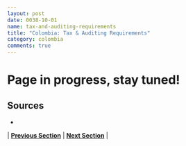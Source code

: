 ```yaml
---
layout: post
date: 0038-10-01
name: tax-and-auditing-requirements
title: "Colombia: Tax & Auditing Requirements"
category: colombia
comments: true
---
```


# Page in progress, stay tuned!

Sources 
---
- 

| **[Previous Section]( https://neo-project.github.io/global-blockchain-compliance-hub//colombia/colombia-team-member-nationality-requirements.html)** | **[Next Section]( https://neo-project.github.io/global-blockchain-compliance-hub//colombia/colombia-governing-by-law.html)** |
